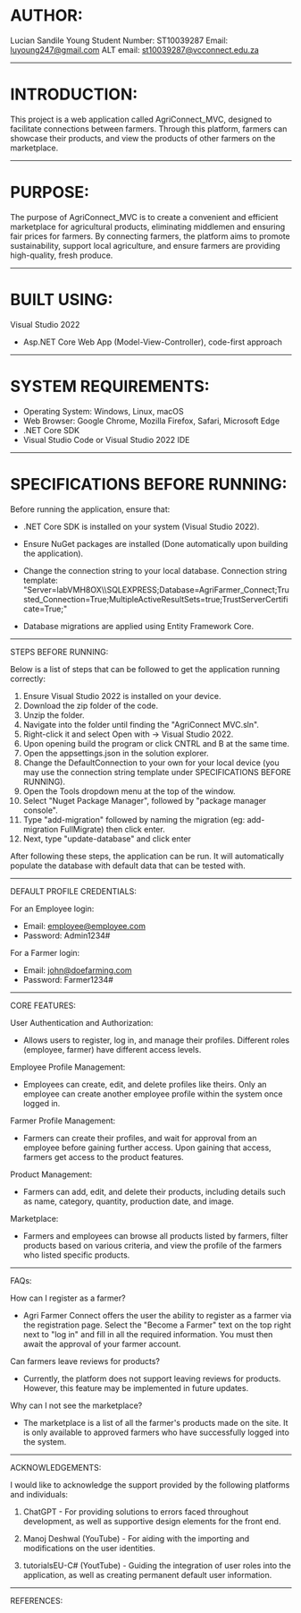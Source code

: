 
# AUTHOR:

Lucian Sandile Young
Student Number: ST10039287
Email: luyoung247@gmail.com
ALT email: st10039287@vcconnect.edu.za

----------------------------------------------------------------------------------------------------

# INTRODUCTION:

This project is a web application called AgriConnect_MVC, designed to facilitate connections between farmers. 
Through this platform, farmers can showcase their products, and view the products of other farmers on the marketplace.

----------------------------------------------------------------------------------------------------

# PURPOSE:

The purpose of AgriConnect_MVC is to create a convenient and efficient marketplace for agricultural products, eliminating middlemen and ensuring fair prices for farmers. 
By connecting farmers, the platform aims to promote sustainability, support local agriculture, and ensure farmers are providing high-quality, fresh produce.

----------------------------------------------------------------------------------------------------

# BUILT USING:

Visual Studio 2022
- Asp.NET Core Web App (Model-View-Controller), code-first approach

----------------------------------------------------------------------------------------------------

# SYSTEM REQUIREMENTS:

- Operating System: Windows, Linux, macOS
- Web Browser: Google Chrome, Mozilla Firefox, Safari, Microsoft Edge
- .NET Core SDK
- Visual Studio Code or Visual Studio 2022 IDE

----------------------------------------------------------------------------------------------------

# SPECIFICATIONS BEFORE RUNNING:

Before running the application, ensure that:

- .NET Core SDK is installed on your system (Visual Studio 2022).

- Ensure NuGet packages are installed (Done automatically upon building the application).

- Change the connection string to your local database.
  Connection string template:
  "Server=labVMH8OX\\\\SQLEXPRESS;Database=AgriFarmer_Connect;Trusted_Connection=True;MultipleActiveResultSets=true;TrustServerCertificate=True;"

- Database migrations are applied using Entity Framework Core. 


----------------------------------------------------------------------------------------------------

STEPS BEFORE RUNNING:

Below is a list of steps that can be followed to get the application running correctly:

1.  Ensure Visual Studio 2022 is installed on your device.
2.  Download the zip folder of the code.
3.  Unzip the folder.
4.  Navigate into the folder until finding the "AgriConnect MVC.sln".
5.  Right-click it and select Open with -> Visual Studio 2022.
6.  Upon opening build the program or click CNTRL and B at the same time.
7.  Open the appsettings.json in the solution explorer.
8.  Change the DefaultConnection to your own for your local device (you may use the connection string template under SPECIFICATIONS BEFORE RUNNING).
9.  Open the Tools dropdown menu at the top of the window.
10. Select "Nuget Package Manager", followed by "package manager console".
11. Type "add-migration" followed by naming the migration (eg: add-migration FullMigrate) then click enter.
12. Next, type "update-database" and click enter

After following these steps, the application can be run. It will automatically populate the database with default data that can be tested with.

----------------------------------------------------------------------------------------------------

DEFAULT PROFILE CREDENTIALS:

For an Employee login:
- Email: employee@employee.com
- Password: Admin1234#

For a Farmer login:
- Email: john@doefarming.com
- Password: Farmer1234#

----------------------------------------------------------------------------------------------------

CORE FEATURES:

 User Authentication and Authorization: 
- Allows users to register, log in, and manage their profiles. Different roles (employee, farmer) have different access levels.

Employee Profile Management: 
- Employees can create, edit, and delete profiles like theirs. 
  Only an employee can create another employee profile within the system once logged in.

Farmer Profile Management: 
- Farmers can create their profiles, and wait for approval from an employee before gaining further access. 
  Upon gaining that access, farmers get access to the product features.

Product Management: 
- Farmers can add, edit, and delete their products, including details such as name, category, quantity, production date, and image.

Marketplace: 
- Farmers and employees can browse all products listed by farmers, filter products based on various criteria, and view the profile of the farmers who listed specific products.

----------------------------------------------------------------------------------------------------

FAQs:

How can I register as a farmer?
- Agri Farmer Connect offers the user the ability to register as a farmer via the registration page. 
  Select the "Become a Farmer" text on the top right next to "log in" and fill in all the required information. You must then await the approval of your farmer account.

Can farmers leave reviews for products?
- Currently, the platform does not support leaving reviews for products. However, this feature may be implemented in future updates.

Why can I not see the marketplace?
- The marketplace is a list of all the farmer's products made on the site. It is only available to approved farmers who have successfully logged into the system.

----------------------------------------------------------------------------------------------------

ACKNOWLEDGEMENTS:

I would like to acknowledge the support provided by the following platforms and individuals:

1. ChatGPT - For providing solutions to errors faced throughout development, as well as supportive design elements for the front end.

2. Manoj Deshwal (YouTube) - For aiding with the importing and modifications on the user identities.

3. tutorialsEU-C# (YoutTube) - Guiding the integration of user roles into the application, as well as creating permanent default user information.

----------------------------------------------------------------------------------------------------

REFERENCES:
